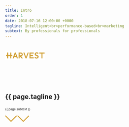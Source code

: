 ```yaml
---
title: Intro
order: 1
date: 2018-07-16 12:00:00 +0000
tagline: Intelligent<br>performance-based<br>marketing
subtext: By professionals for professionals
---
```


<h1>
  <span class="text" style="position: absolute; left: -9999px; opacity: 0;">{{ site.title }}</span>
  <img src="images/logo.svg" alt="" style="height: 2rem;" />
</h1>

<br><br><br>
<h2>{{ page.tagline }}</h2>
<small><small>{{ page.subtext }}</small></small>

<a class="intro-link" href="#services"><svg width="40px" height="23px" viewBox="0 0 40 23" version="1.1">  <polyline fill="none" stroke="#D19F33" stroke-width="3" points="0 0 18.95474 18.95474 37.2059251 0.703554911"></polyline></svg><svg width="40px" height="23px" viewBox="0 0 40 23" version="1.1"><polyline fill="none" stroke="#D19F33" stroke-width="3" points="0 0 18.95474 18.95474 37.2059251 0.703554911"></polyline></svg></a>